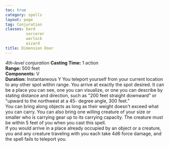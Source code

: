 ```yaml
---
toc: true
category: spells
layout: page
tag: Conjuration
classes: bard
         sorcerer
         warlock
         wizard
title: Dimension Door 
---
```

_4th-level conjuration_ 
**Casting Time:** 1 action    
**Range:** 500 feet    
**Components:** V    
**Duration:** Instantaneous Y
You teleport yourself from your current location to any other spot within range. You arrive at exactly the spot desired. It can be a place you can see, one you can visualize, or one you can describe by stating distance and direction, such as "200 feet straight downward" or "upward to the northwest at a 45- degree angle, 300 feet."    
You can bring along objects as long as their weight doesn't exceed what you can carry. You can also bring one willing creature of your size or smaller who is carrying gear up to its carrying capacity. The creature must be within 5 feet of you when you cast this spell.    
If you would arrive in a place already occupied by an object or a creature, you and any creature traveling with you each take 4d6 force damage, and the spell fails to teleport you. 
